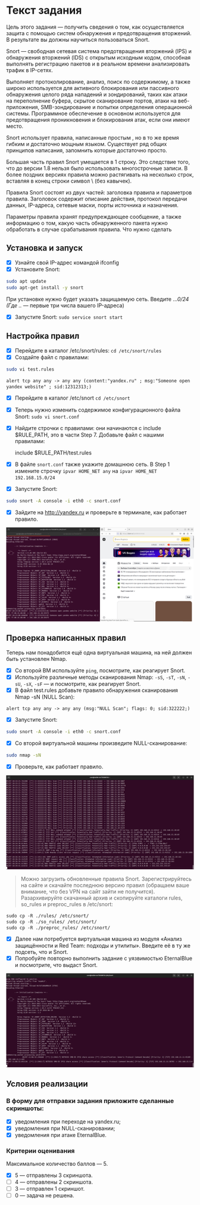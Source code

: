 # Текст задания

Цель этого задания — получить сведения о том, как осуществляется защита с помощью систем обнаружения и предотвращения вторжений. В результате вы должны научиться пользоваться Snort.

Snort — свободная сетевая система предотвращения вторжений (IPS) и обнаружения вторжений (IDS) с открытым исходным кодом, способная выполнять регистрацию пакетов и в реальном времени анализировать трафик в IP-сетях.

Выполняет протоколирование, анализ, поиск по содержимому, а также широко используется для активного блокирования или пассивного обнаружения целого ряда нападений и зондирований, таких как атаки на переполнение буфера, скрытое сканирование портов, атаки на веб-приложения, SMB-зондирование и попытки определения операционной системы. Программное обеспечение в основном используется для предотвращения проникновения и блокирования атак, если они имеют место.

Snort использует правила, написанные простым , но в то же время гибким и достаточно мощным языком. Существует ряд общих принципов написания, запомнить которые достаточно просто.

Большая часть правил Snort умещается в 1 строку. Это следствие того, что до версии 1.8 нельзя было использовать многострочные записи. В более поздних версиях правила можно растягивать на несколько строк, вставляя в конец строки символ \ (без кавычек).

Правила Snort состоят из двух частей: заголовка правила и параметров правила. Заголовок содержит описание действия, протокол передачи данных, IP-адреса, сетевые маски, порты источника и назначения.

Параметры правила хранят предупреждающее сообщение, а также информацию о том, какую часть обнаруженного пакета нужно обработать в случае срабатывания правила.
Что нужно сделать

## Установка и запуск

- [x] Узнайте свой IP-адрес командой ifconfig
- [x] Установите Snort:

```bash
sudo apt update
sudo apt-get install -y snort
```

При установке нужно будет указать защищаемую сеть. Введите ..*.0/24 (Где ..* — первые три числа вашего IP-адреса)

- [x] Запустите Snort: `sudo service snort start`

## Настройка правил

- [x] Перейдите в каталог /etc/snort/rules: `cd /etc/snort/rules`
- [x] Создайте файл с правилами:

```bash
sudo vi test.rules
```

    alert tcp any any -> any any (content:"yandex.ru" ; msg:"Someone open yandex website" ; sid:12312313;)

- [x] Перейдите в каталог /etc/snort `cd /etc/snort`
- [x] Теперь нужно изменить содержимое конфигурационного файла Snort: `sudo vi snort.conf`
- [x] Найдите строчки с правилами: они начинаются с include $RULE_PATH, это в части Step 7. Добавьте файл с нашими правилами:

    include $RULE_PATH/test.rules

- [x] В файле `snort.conf` также укажите домашнюю сеть. В Step 1 измените строчку `ipvar HOME_NET any` на `ipvar HOME_NET 192.168.15.0/24`
- [x] Запустите Snort:

```bash
sudo snort -A console -i eth0 -c snort.conf
```

- [x] Зайдите на http://yandex.ru и проверьте в терминале, как работает правило.

![](./01_yandex.png)

## Проверка написанных правил

Теперь нам понадобится ещё одна виртуальная машина, на ней должен быть установлен Nmap.

- [x] Со второй ВМ используйте `ping`, посмотрите, как реагирует Snort.
- [x] Используйте различные методы сканирования Nmap: `-sS`, `-sT`, `-sN`, `-sU`, `-sX`, `-sF` — и посмотрите, как реагирует Snort.
- [x] В файл test.rules добавьте правило обнаружения сканирования Nmap -sN (NULL Scan):

```
alert tcp any any -> any any (msg:"NULL Scan"; flags: 0; sid:322222;)
```

- [x] Запустите Snort:

```bash
sudo snort -A console -i eth0 -c snort.conf
```

- [x] Со второй виртуальной машины произведите NULL-сканирование:

```bash
sudo nmap -sN
```

- [x] Проверьте, как работает правило.

![](./02_nmap-zero.png)

> Можно загрузить обновленные правила Snort.
> Зарегистрируйтесь на сайте и скачайте последнюю версию правил (обращаем ваше внимание, что без VPN на сайт зайти не получится).
>  Разархивируйте скачанный архив и скопируйте каталоги rules, so_rules и preproc_rules в /etc/snort:

    sudo cp -R ./rules/ /etc/snort/
    sudo cp -R ./so_rules/ /etc/snort/
    sudo cp -R ./preproc_rules/ /etc/snort/

- [x] Далее нам потребуется виртуальная машина из модуля «Анализ защищённости и Red Team: подходы и утилиты». Введите её в ту же подсеть, что и Snort.
- [x] Попробуйте повторно выполнить задание с уязвимостью EternalBlue и посмотрите, что выдаст Snort.

![](./03_ethernalblue-exploitation.png)

## Условия реализации

### В форму для отправки задания приложите сделанные скриншоты:

- [x] уведомления при переходе на yandex.ru;
- [x] уведомления при NULL-сканировании;
- [x] уведомления при атаке EternalBlue.

### Критерии оценивания

Максимальное количество баллов — 5.

- [x] 5 — отправлены 3 скриншота.
- [ ] 4 — отправлены 2 скриншота.
- [ ] 3 — отправлен 1 скриншот.
- [ ] 0 — задача не решена.
